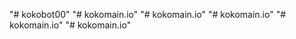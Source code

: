 "# kokobot00" 
"# kokomain.io" 
"# kokomain.io" 
"# kokomain.io" 
"# kokomain.io" 
"# kokomain.io" 

